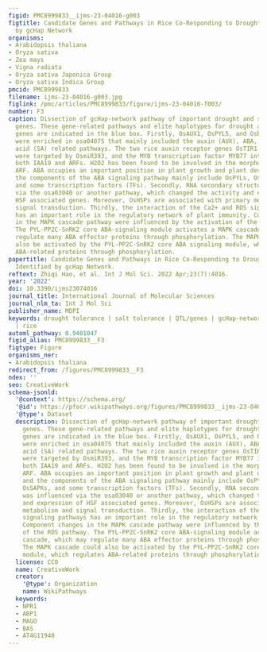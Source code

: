 ```yaml
---
figid: PMC8999833__ijms-23-04016-g003
figtitle: Candidate Genes and Pathways in Rice Co-Responding to Drought and Salt Identified
  by gcHap Network
organisms:
- Arabidopsis thaliana
- Oryza sativa
- Zea mays
- Vigna radiata
- Oryza sativa Japonica Group
- Oryza sativa Indica Group
pmcid: PMC8999833
filename: ijms-23-04016-g003.jpg
figlink: /pmc/articles/PMC8999833/figure/ijms-23-04016-f003/
number: F3
caption: Dissection of gcHap-network pathway of important drought and salt co-response
  genes. These gene-related pathways and elite haplotypes for drought and salt co-response
  genes are indicated in the blue box. Firstly, OsAUX1, OsPYL5, and OsbZIPs (3 genes)
  were enriched in osa04075 that mainly included the auxin (AUX), ABA, and salicylic
  acid (SA) related pathways. The two rice auxin receptor genes OsTIR1 and OsAFB2
  were targeted by OsmiR393, and the MYB transcription factor MYB77 interacted with
  both IAA19 and ARFs. H2O2 has been found to be involved in the morphogenesis of
  ARF. ABA occupies an important position in plant growth and plant development, and
  the components of the ABA signaling pathway mainly include OsPYLs, OsPP2C, OsSAPKs,
  and some transcription factors (TFs). Secondly, RNA secondary structure was influenced
  via the osa03040 or another pathway, which changed the activity and expression of
  HSF associated genes. Moreover, OsHSPs are associated with primary metabolism and
  signal transduction. Thirdly, the interaction of the Ca2+ and ROS signaling pathways
  has an important role in the regulatory network of plant immunity. Component changes
  in the MAPK cascade pathway were influenced by the activation of the ROS pathway.
  The PYL-PP2C-SnRK2 core ABA-signaling module activates a MAPK cascade, which may
  regulate many ABA effector proteins through phosphorylation. The MAPK cascade could
  also be activated by the PYL-PP2C-SnRK2 core ABA signaling module, which regulates
  ABA-related proteins through phosphorylation.
papertitle: Candidate Genes and Pathways in Rice Co-Responding to Drought and Salt
  Identified by gcHap Network.
reftext: Zhiqi Hao, et al. Int J Mol Sci. 2022 Apr;23(7):4016.
year: '2022'
doi: 10.3390/ijms23074016
journal_title: International Journal of Molecular Sciences
journal_nlm_ta: Int J Mol Sci
publisher_name: MDPI
keywords: drought tolerance | salt tolerance | QTL/genes | gcHap-network | pathway
  | rice
automl_pathway: 0.9401047
figid_alias: PMC8999833__F3
figtype: Figure
organisms_ner:
- Arabidopsis thaliana
redirect_from: /figures/PMC8999833__F3
ndex: ''
seo: CreativeWork
schema-jsonld:
  '@context': https://schema.org/
  '@id': https://pfocr.wikipathways.org/figures/PMC8999833__ijms-23-04016-g003.html
  '@type': Dataset
  description: Dissection of gcHap-network pathway of important drought and salt co-response
    genes. These gene-related pathways and elite haplotypes for drought and salt co-response
    genes are indicated in the blue box. Firstly, OsAUX1, OsPYL5, and OsbZIPs (3 genes)
    were enriched in osa04075 that mainly included the auxin (AUX), ABA, and salicylic
    acid (SA) related pathways. The two rice auxin receptor genes OsTIR1 and OsAFB2
    were targeted by OsmiR393, and the MYB transcription factor MYB77 interacted with
    both IAA19 and ARFs. H2O2 has been found to be involved in the morphogenesis of
    ARF. ABA occupies an important position in plant growth and plant development,
    and the components of the ABA signaling pathway mainly include OsPYLs, OsPP2C,
    OsSAPKs, and some transcription factors (TFs). Secondly, RNA secondary structure
    was influenced via the osa03040 or another pathway, which changed the activity
    and expression of HSF associated genes. Moreover, OsHSPs are associated with primary
    metabolism and signal transduction. Thirdly, the interaction of the Ca2+ and ROS
    signaling pathways has an important role in the regulatory network of plant immunity.
    Component changes in the MAPK cascade pathway were influenced by the activation
    of the ROS pathway. The PYL-PP2C-SnRK2 core ABA-signaling module activates a MAPK
    cascade, which may regulate many ABA effector proteins through phosphorylation.
    The MAPK cascade could also be activated by the PYL-PP2C-SnRK2 core ABA signaling
    module, which regulates ABA-related proteins through phosphorylation.
  license: CC0
  name: CreativeWork
  creator:
    '@type': Organization
    name: WikiPathways
  keywords:
  - NPR1
  - ABP1
  - MAGO
  - BAS
  - AT4G11940
---
```

